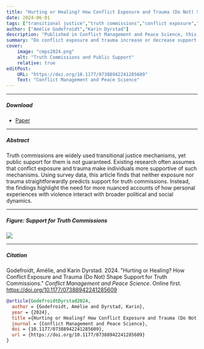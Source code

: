 ```yaml
---
title: "Hurting or Healing? How Conflict Exposure and Trauma (Do Not) Shape Support for Truth Commissions"
date: 2024-06-01
tags: ["transitional justice","truth commissions","conflict exposure","trauma","public opinion"]
author: ["Amélie Godefroidt","Karin Dyrstad"]
description: "Published in Conflict Management and Peace Science, this article examines how conflict exposure and trauma shape public support for truth commissions."
summary: "Do conflict exposure and trauma increase or decrease support for transitional justice? Drawing on survey data, this study shows that the effects are more limited than often assumed and depend on contextual and psychological factors."
cover:
    image: "cmps2024.png"
    alt: "Truth Commissions and Public Support"
    relative: true
editPost:
    URL: "https://doi.org/10.1177/07388942241285609"
    Text: "Conflict Management and Peace Science"
---
```


---

##### Download

+ [Paper](cmps2024.pdf)

---

##### Abstract

Truth commissions are widely used transitional justice mechanisms, yet public support for them is not guaranteed. Existing research often assumes that conflict exposure and trauma make individuals more supportive of such mechanisms. Using survey data, this article finds that neither exposure nor trauma straightforwardly predicts support for truth commissions. Instead, the findings highlight the need for more nuanced accounts of how personal experiences with violence interact with broader political and social dynamics.

---

##### Figure: Support for Truth Commissions

![](cmps2024.png)

---

##### Citation

Godefroidt, Amélie, and Karin Dyrstad. 2024. "Hurting or Healing? How Conflict Exposure and Trauma (Do Not) Shape Support for Truth Commissions." *Conflict Management and Peace Science*. Online first. https://doi.org/10.1177/07388942241285609

```BibTeX
@article{GodefroidtDyrstad2024,
  author = {Godefroidt, Amélie and Dyrstad, Karin},
  year = {2024},
  title ={Hurting or Healing? How Conflict Exposure and Trauma (Do Not) Shape Support for Truth Commissions},
  journal = {Conflict Management and Peace Science},
  doi = {10.1177/07388942241285609},
  url = {https://doi.org/10.1177/07388942241285609}
}
```
